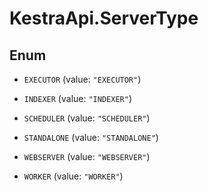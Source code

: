 # KestraApi.ServerType

## Enum


* `EXECUTOR` (value: `"EXECUTOR"`)

* `INDEXER` (value: `"INDEXER"`)

* `SCHEDULER` (value: `"SCHEDULER"`)

* `STANDALONE` (value: `"STANDALONE"`)

* `WEBSERVER` (value: `"WEBSERVER"`)

* `WORKER` (value: `"WORKER"`)


